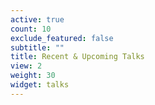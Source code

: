 ```yaml
---
active: true
count: 10
exclude_featured: false
subtitle: ""
title: Recent & Upcoming Talks
view: 2
weight: 30
widget: talks
---
```


